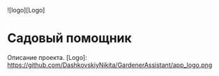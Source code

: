 ![logo][Logo]
# Садовый помощник
Описание проекта.
[Logo]: https://github.com/DashkovskiyNikita/GardenerAssistant/app_logo.png
